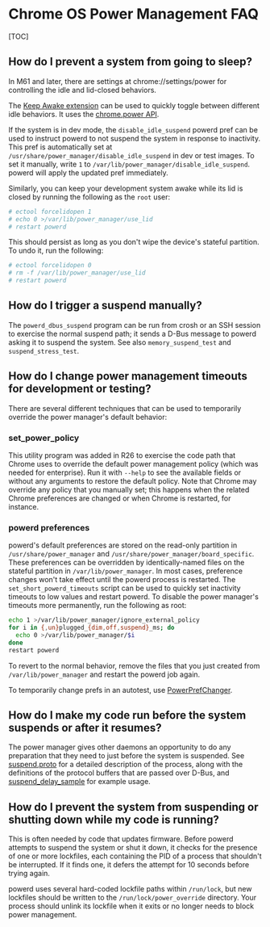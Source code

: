 # Chrome OS Power Management FAQ

[TOC]

## How do I prevent a system from going to sleep?

In M61 and later, there are settings at chrome://settings/power for controlling
the idle and lid-closed behaviors.

The [Keep Awake extension] can be used to quickly toggle between different idle
behaviors. It uses the [chrome.power API].

If the system is in dev mode, the `disable_idle_suspend` powerd pref can be used
to instruct powerd to not suspend the system in response to inactivity. This
pref is automatically set at `/usr/share/power_manager/disable_idle_suspend` in
dev or test images. To set it manually, write `1` to
`/var/lib/power_manager/disable_idle_suspend`. powerd will apply the updated
pref immediately.

Similarly, you can keep your development system awake while its lid is closed by
running the following as the `root` user:

```sh
# ectool forcelidopen 1
# echo 0 >/var/lib/power_manager/use_lid
# restart powerd
```

This should persist as long as you don't wipe the device's stateful partition.
To undo it, run the following:

```sh
# ectool forcelidopen 0
# rm -f /var/lib/power_manager/use_lid
# restart powerd
```

## How do I trigger a suspend manually?

The `powerd_dbus_suspend` program can be run from crosh or an SSH session to
exercise the normal suspend path; it sends a D-Bus message to powerd asking it
to suspend the system. See also `memory_suspend_test` and `suspend_stress_test`.

## How do I change power management timeouts for development or testing?

There are several different techniques that can be used to temporarily override
the power manager's default behavior:

### set_power_policy

This utility program was added in R26 to exercise the code path that Chrome uses
to override the default power management policy (which was needed for
enterprise). Run it with `--help` to see the available fields or without any
arguments to restore the default policy. Note that Chrome may override any
policy that you manually set; this happens when the related Chrome preferences
are changed or when Chrome is restarted, for instance.

### powerd preferences

powerd's default preferences are stored on the read-only partition in
`/usr/share/power_manager` and `/usr/share/power_manager/board_specific`. These
preferences can be overridden by identically-named files on the stateful
partition in `/var/lib/power_manager`. In most cases, preference changes won't
take effect until the powerd process is restarted. The
`set_short_powerd_timeouts` script can be used to quickly set inactivity
timeouts to low values and restart powerd. To disable the power manager's
timeouts more permanently, run the following as root:

``` sh
echo 1 >/var/lib/power_manager/ignore_external_policy
for i in {,un}plugged_{dim,off,suspend}_ms; do
  echo 0 >/var/lib/power_manager/$i
done
restart powerd
```

To revert to the normal behavior, remove the files that you just created from
`/var/lib/power_manager` and restart the powerd job again.

To temporarily change prefs in an autotest, use [PowerPrefChanger].

## How do I make my code run before the system suspends or after it resumes?

The power manager gives other daemons an opportunity to do any preparation that
they need to just before the system is suspended. See [suspend.proto] for a
detailed description of the process, along with the definitions of the protocol
buffers that are passed over D-Bus, and [suspend_delay_sample] for example
usage.

[Keep Awake extension]: https://chrome.google.com/webstore/detail/keep-awake-extension/bijihlabcfdnabacffofojgmehjdielb
[chrome.power API]: https://developer.chrome.com/extensions/power
[PowerPrefChanger]: https://chromium.googlesource.com/chromiumos/third_party/autotest/+/master/client/cros/power_utils.py
[suspend.proto]: https://chromium.googlesource.com/chromiumos/platform/system_api/+/master/dbus/power_manager/suspend.proto
[suspend_delay_sample]: https://chromium.googlesource.com/chromiumos/platform2/+/master/power_manager/tools/suspend_delay_sample.cc

## How do I prevent the system from suspending or shutting down while my code is running?

This is often needed by code that updates firmware. Before powerd attempts to
suspend the system or shut it down, it checks for the presence of one or more
lockfiles, each containing the PID of a process that shouldn't be interrupted.
If it finds one, it defers the attempt for 10 seconds before trying again.

powerd uses several hard-coded lockfile paths within `/run/lock`, but new
lockfiles should be written to the `/run/lock/power_override` directory. Your
process should unlink its lockfile when it exits or no longer needs to block
power management.
